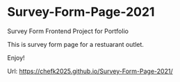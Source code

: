 # Survey-Form-Page-2021
Survey Form Frontend Project for Portfolio

This is survey form page for a restuarant outlet.

Enjoy!

Url: https://chefk2025.github.io/Survey-Form-Page-2021/
